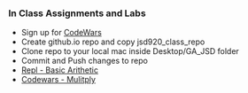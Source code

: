 ### In Class Assignments and Labs

* Sign up for [CodeWars](https://www.codewars.com)
* Create github.io repo and copy jsd920_class_repo
* Clone repo to your local mac inside Desktop/GA_JSD folder
* Commit and Push changes to repo
* [Repl - Basic Arithetic](https://repl.it/DbsD/6) 
* [Codewars - Mulitply](https://www.codewars.com/kata/multiply/train/javascript)

